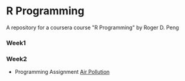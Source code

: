 # R Programming
A repository for a coursera course "R Programming" by Roger D. Peng

### Week1

### Week2
- Programming Assignment [Air Pollution](hw2/)
